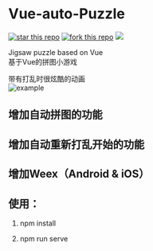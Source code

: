 # Vue-auto-Puzzle

[![star this repo](http://githubbadges.com/star.svg?user=usecodelee&repo=Vue-auto-Puzzle&style=flat&color=fff&background=CC6633)](https://github.com/usecodelee/Vue-auto-Puzzle)
[![fork this repo](http://githubbadges.com/fork.svg?user=usecodelee&repo=Vue-auto-Puzzle&style=flat&color=fff&background=CC6633)](https://github.com/usecodelee/Vue-auto-Puzzle/fork) ![](https://img.shields.io/badge/license-MIT-blue.svg)  

Jigsaw puzzle based on Vue  
基于Vue的拼图小游戏  
  
带有打乱时很炫酷的动画  
![example](https://github.com/usecodelee/Vue-auto-Puzzle/blob/master/vue/img/20190328.gif?raw=true) 

## 增加自动拼图的功能

## 增加自动重新打乱开始的功能

## 增加Weex（Android & iOS）

## 使用：

1. npm install

2. npm run serve
